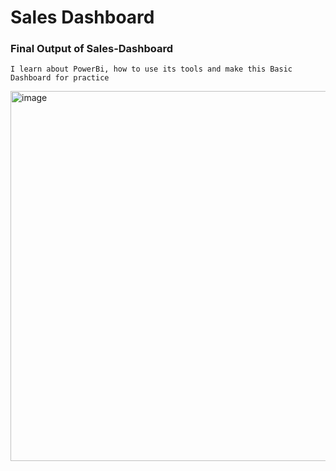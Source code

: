 # Sales Dashboard

### Final Output of Sales-Dashboard
```I learn about PowerBi, how to use its tools and make this Basic Dashboard for practice```


<img width="592" alt="image" src="https://github.com/user-attachments/assets/f1c7a8b0-087a-43f4-b25c-7052a37d9e16">

